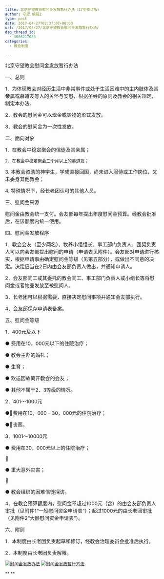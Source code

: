 ```yaml
---
title: 北京守望教会慰问金发放暂行办法（17年修订版）
author: 守望 编辑2
type: post
date: 2017-04-27T02:37:07+00:00
url: /2017/04/27/北京守望教会慰问金发放暂行办法/
dsq_thread_id:
  - 1866217088
categories:
  - 教会制度

---
```

<span style="font-size: 12pt;">北京守望教会慰问金发放暂行办法</span>

<span style="font-size: 12pt;">一、总则</span>

<span style="font-size: 12pt;">1．为体现教会对经历生活中非常事件或处于生活困难中的主内肢体及其亲属或慕道友等人的关怀与安慰，根据圣经的原则及教会的相关规定，制定本办法。</span>

<span style="font-size: 12pt;">2．教会的慰问金可以现金或实物的形式发放。</span>

<span style="font-size: 12pt;">3．教会的慰问金为一次性发放。</span>

<span style="font-size: 12pt;">二、面向对象</span>

<span style="font-size: 12pt;">1．在教会中稳定聚会的信徒及其亲属；</span>

2．在教会中稳定聚会三个月以上的慕道友；

<span style="font-size: 12pt;">3. 本教会资助的神学生，学成直接回国，尚未进入服侍或工作岗位，又未委身其他教会；</span>

<span style="font-size: 12pt;">4. 特殊情况下，经长老团认可的其他人员。</span>

<span style="font-size: 12pt;">三、慰问金来源</span>

<span style="font-size: 12pt;">慰问金由教会统一支付。会友部每年提出年度慰问金预算。经教会批准后，在该额度内统一使用。</span>

<span style="font-size: 12pt;">四、慰问金发放程序</span>

<span style="font-size: 12pt;">1．教会会友（至少两名）、牧养小组组长、事工部门负责人、团契负责人可以向会友部提出慰问的申请（申请表见附件）。会友部对申请进行核实，根据申请事由确定慰问金等级（见第五部分），或做出不同意的决定。决定应当在2日内由会友部负责人做出，并通知申请人。</span>

<span style="font-size: 12pt;">2．会友部同工或其委托的教会同工、事工部门负责人或小组长等将慰问金或者物品发放至被慰问人。</span>

<span style="font-size: 12pt;">3．长老团可以根据需要，直接决定慰问事项并通知会友部执行。</span>

<span style="font-size: 12pt;">4．会友部保存申请表备案。</span>

<span style="font-size: 12pt;">五、慰问金等级</span>

<span style="font-size: 12pt;">1．400元及以下</span>

<span style="font-size: 12pt;">● 费用在10，000元以下的住院治疗；</span>

<span style="font-size: 12pt;">● 教会主办的婚礼；</span>

<span style="font-size: 12pt;">● 生育；</span>

<span style="font-size: 12pt;">● 欢送因故离开教会的会友；</span>

<span style="font-size: 12pt;">● 其他不属于2、3等级的情况。</span>

<span style="font-size: 12pt;">2．401～1000元</span>

<span style="font-size: 12pt;">●费用在10，000 &#8211; 30，000元的住院治疗；</span>

<span style="font-size: 12pt;">●丧葬。</span>

<span style="font-size: 12pt;">3．1001～10000元</span>

<span style="font-size: 12pt;">● 费用在30，000元以上的住院治疗；</span>
  
<span style="font-size: 12pt;"></span>
  
<span style="font-size: 12pt;">● 重大意外灾害；</span>
  
<span style="font-size: 12pt;"> </span>
  
<span style="font-size: 12pt;">● 教会组织的困难信徒探访。</span>

<span style="font-size: 12pt;">4．在教会预算额度内，慰问金不超过1000元（含）的由会友部负责人审批（见附件1“一般慰问资金申请表”）；超过1000元的由长老团审批（见附件2“大额慰问资金申请表”）。</span>

<span style="font-size: 12pt;">六、附则</span>

<span style="font-size: 12pt;">1．本制度由长老团负责起草和修订，经教会治理委员会批准后执行。</span>

<span style="font-size: 12pt;">2．本制度由长老团负责解释。</span>

<a href="http://t5.shwchurch.org/2017/04/27/%e5%8c%97%e4%ba%ac%e5%ae%88%e6%9c%9b%e6%95%99%e4%bc%9a%e6%85%b0%e9%97%ae%e9%87%91%e5%8f%91%e6%94%be%e6%9a%82%e8%a1%8c%e5%8a%9e%e6%b3%95/%e6%85%b0%e9%97%ae%e9%87%91%e5%8f%91%e6%94%be%e5%8a%9e%e6%b3%95/" rel="attachment wp-att-5480"><img class="alignnone size-thumbnail non-image" title="慰问金发放办法" src="http://t5.shwchurch.org/wp-includes/images/media/document.png" alt="慰问金发放办法" width="" height="" /></a> <a href="http://t5.shwchurch.org/2017/04/27/%e5%8c%97%e4%ba%ac%e5%ae%88%e6%9c%9b%e6%95%99%e4%bc%9a%e6%85%b0%e9%97%ae%e9%87%91%e5%8f%91%e6%94%be%e6%9a%82%e8%a1%8c%e5%8a%9e%e6%b3%95/attachment/20121112103833636/" rel="attachment wp-att-7508"><img class="alignnone size-thumbnail non-image" title="慰问金发放暂行方法" src="http://t5.shwchurch.org/wp-includes/images/media/document.png" alt="慰问金发放暂行方法" width="" height="" /></a>

** **